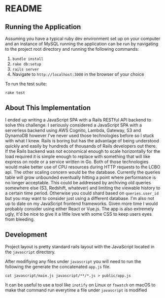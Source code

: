 # README

## Running the Application

Assuming you have a typical ruby dev environment set up on your computer and
an instance of MySQL running the application can be run by navigating to the
project root directory and running the following commands:

1. `bundle install`
2. `rake db:setup`
3. `rails server`
4. Navigate to `http://localhost:3000` in the browser of your choice

To run the test suite:

`rake test`

## About This Implementation

I ended up writing a JavaScript SPA with a Rails RESTful API backend to solve
this challenge. I seriously considered a JavaScript SPA with a serverless
backend using AWS Cognito, Lambda, Gateway, S3 and DynamoDB however I've never
used those technologies before so I stuck with what I knew. Rails is boring
but has the advantage of being understood quickly and easily by hundreds of
thousands of Rails developers out there. If the Rails backend was not economical
enough to scale horizontally for the load required it is simple enough to
replace with something that will like express on node or a service written in
Go. Both of those technologies would make better use of CPU resources during
HTTP requests to the LCBO api. The other scaling concern would be the database.
Currently the queries table will grow unbounded eventually hitting a point where
performance is no longer acceptable. This could be addressed by archiving old
queries somewhere else (S3, Redshift, whatever) and limiting the viewable
history to a certain time period. Otherwise you could shard based on
`queries.user_id` but you may want to consider just using a different database.
I'm also not up to date on my JavaScript frontend frameworks. Given more time
I would probably consider using either React or Vue.js. The app is also
extremely ugly, it'd be nice to give it a little love with some CSS to keep
users eyes from bleeding.

## Development

Project layout is pretty standard rails layout with the JavaScript located in
the `javascript` directory.

After modifiying any files under `javascript` you will need to run the following
the generate the concatenated `app.js` file.

`cat javascript/main.js javascript/**/*.js > public/app.js`

It can be useful to use a tool like `inotify` on Linux or `fswatch` on macOS
to make that command run everytime a file under `javascript` is modified
